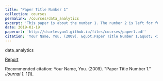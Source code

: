 ```yaml
---
title: "Paper Title Number 1"
collection: courses
permalink: /courses/data_analytics
excerpt: 'This paper is about the number 1. The number 2 is left for future work.'
date: 2019-01-19
paperurl: 'http://charlesyan1.github.io/files/courses/paper1.pdf'
citation: 'Your Name, You. (2009). &quot;Paper Title Number 1.&quot; <i>Journal 1</i>. 1(1).'
---
```

data_analytics

[Report](http://charlesyan1.github.io/files/courses/paper1.pdf)

Recommended citation: Your Name, You. (2009). "Paper Title Number 1." <i>Journal 1</i>. 1(1).